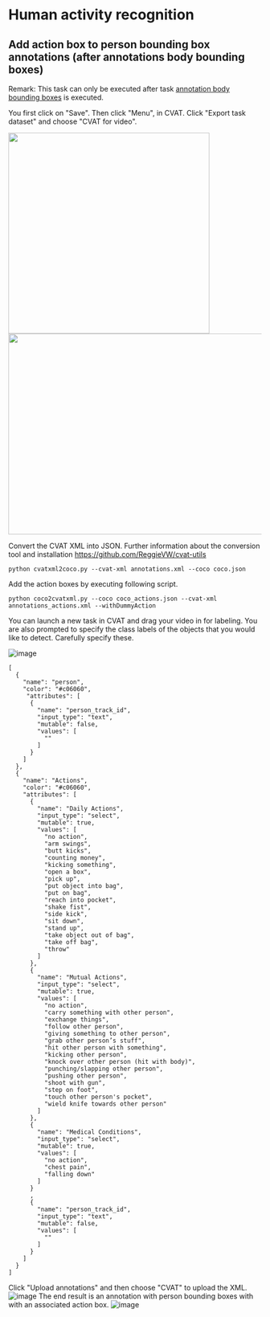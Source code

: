 # Human activity recognition

## Add action box to person bounding box annotations (after annotations body bounding boxes)

Remark: This task can only be executed after task [annotation body bounding boxes](https://github.com/ReggieVW/cvat-docs/blob/main/manual/annotate_bbox.md) is executed.

You first click on "Save". Then click "Menu", in CVAT. Click "Export task dataset" and choose "CVAT for video".

<img src="https://user-images.githubusercontent.com/35894891/176140939-559e8601-32a8-4c90-ad14-616d2e6ebd37.png" width="400" height="400" />

<img src="https://user-images.githubusercontent.com/35894891/176141285-82bc5ad4-ef06-4bef-a43b-c2ca4cc567a3.png" width="600" height="400" />

Convert the CVAT XML into JSON. Further information about the conversion tool and installation https://github.com/ReggieVW/cvat-utils

```
python cvatxml2coco.py --cvat-xml annotations.xml --coco coco.json 
```
Add the action boxes by executing following script. 
```
python coco2cvatxml.py --coco coco_actions.json --cvat-xml annotations_actions.xml --withDummyAction
```
You can launch a new task in CVAT and drag your video in for labeling. You are also prompted to specify the class labels of the objects that you would like to detect. Carefully specify these.

![image](https://user-images.githubusercontent.com/35894891/176632885-0f102585-6407-44e4-b206-879abcf47448.png)

```
[
  {
    "name": "person",
    "color": "#c06060",
     "attributes": [
      {
        "name": "person_track_id",
        "input_type": "text",
        "mutable": false,
        "values": [
          ""
        ]
      }
    ]
  },
  {
    "name": "Actions",
    "color": "#c06060",
    "attributes": [
      {
        "name": "Daily Actions",
        "input_type": "select",
        "mutable": true,
        "values": [
          "no action",
          "arm swings",
          "butt kicks",
          "counting money",
          "kicking something",
          "open a box",
          "pick up",
          "put object into bag",
          "put on bag",
          "reach into pocket",
          "shake fist",
          "side kick",
          "sit down",
          "stand up",
          "take object out of bag",
          "take off bag",
          "throw"
        ]
      },
      {
        "name": "Mutual Actions",
        "input_type": "select",
        "mutable": true,
        "values": [
          "no action",
          "carry something with other person",
          "exchange things",
          "follow other person",
          "giving something to other person",
          "grab other person’s stuff",
          "hit other person with something",
          "kicking other person",
          "knock over other person (hit with body)",
          "punching/slapping other person",
          "pushing other person",
          "shoot with gun",
          "step on foot",
          "touch other person's pocket",
          "wield knife towards other person"
        ]
      },
      {
        "name": "Medical Conditions",
        "input_type": "select",
        "mutable": true,
        "values": [
          "no action",
          "chest pain",
          "falling down"
        ]
      }
      ,
      {
        "name": "person_track_id",
        "input_type": "text",
        "mutable": false,
        "values": [
          ""
        ]
      }
    ]
  }
]

```
Click "Upload annotations" and then choose "CVAT" to upload the XML.
![image](https://user-images.githubusercontent.com/35894891/176633357-00a4b88c-dd4e-48f8-bc69-cd473d60d78d.png)
The end result is an annotation with person bounding boxes with with an associated action box.
![image](https://user-images.githubusercontent.com/35894891/176633566-7c63796f-9502-4031-999a-fed6ff4a8d3c.png)
